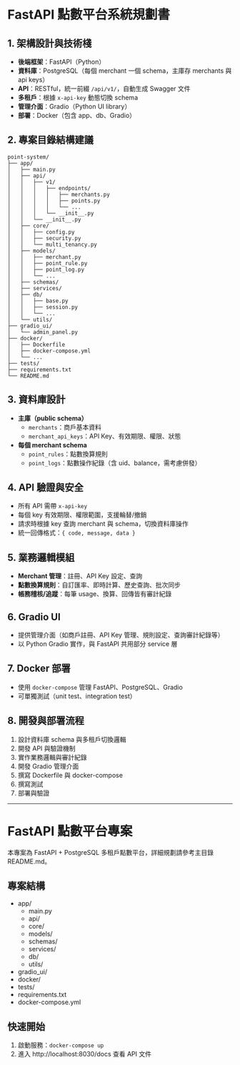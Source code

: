 # FastAPI 點數平台系統規劃書

## 1. 架構設計與技術棧

- **後端框架**：FastAPI（Python）
- **資料庫**：PostgreSQL（每個 merchant 一個 schema，主庫存 merchants 與 api keys）
- **API**：RESTful，統一前綴 `/api/v1/`，自動生成 Swagger 文件
- **多租戶**：根據 `x-api-key` 動態切換 schema
- **管理介面**：Gradio（Python UI library）
- **部署**：Docker（包含 app、db、Gradio）

## 2. 專案目錄結構建議

```plaintext
point-system/
├── app/
│   ├── main.py
│   ├── api/
│   │   ├── v1/
│   │   │   ├── endpoints/
│   │   │   │   ├── merchants.py
│   │   │   │   ├── points.py
│   │   │   │   └── ...
│   │   │   └── __init__.py
│   │   └── __init__.py
│   ├── core/
│   │   ├── config.py
│   │   ├── security.py
│   │   └── multi_tenancy.py
│   ├── models/
│   │   ├── merchant.py
│   │   ├── point_rule.py
│   │   ├── point_log.py
│   │   └── ...
│   ├── schemas/
│   ├── services/
│   ├── db/
│   │   ├── base.py
│   │   ├── session.py
│   │   └── ...
│   └── utils/
├── gradio_ui/
│   └── admin_panel.py
├── docker/
│   ├── Dockerfile
│   ├── docker-compose.yml
│   └── ...
├── tests/
├── requirements.txt
└── README.md
```

## 3. 資料庫設計

- **主庫（public schema）**
    - `merchants`：商戶基本資料
    - `merchant_api_keys`：API Key、有效期限、權限、狀態
- **每個 merchant schema**
    - `point_rules`：點數換算規則
    - `point_logs`：點數操作紀錄（含 uid、balance，需考慮併發）

## 4. API 驗證與安全

- 所有 API 需帶 `x-api-key`
- 每個 key 有效期限、權限範圍，支援輪替/撤銷
- 請求時根據 key 查詢 merchant 與 schema，切換資料庫操作
- 統一回傳格式：`{ code, message, data }`

## 5. 業務邏輯模組

- **Merchant 管理**：註冊、API Key 設定、查詢
- **點數換算規則**：自訂匯率、即時計算、歷史查詢、批次同步
- **帳務稽核/追蹤**：每筆 usage、換算、回傳皆有審計紀錄

## 6. Gradio UI

- 提供管理介面（如商戶註冊、API Key 管理、規則設定、查詢審計紀錄等）
- 以 Python Gradio 實作，與 FastAPI 共用部分 service 層

## 7. Docker 部署

- 使用 `docker-compose` 管理 FastAPI、PostgreSQL、Gradio
- 可單獨測試（unit test、integration test）

## 8. 開發與部署流程

1. 設計資料庫 schema 與多租戶切換邏輯
2. 開發 API 與驗證機制
3. 實作業務邏輯與審計紀錄
4. 開發 Gradio 管理介面
5. 撰寫 Dockerfile 與 docker-compose
6. 撰寫測試
7. 部署與驗證

---

# FastAPI 點數平台專案

本專案為 FastAPI + PostgreSQL 多租戶點數平台，詳細規劃請參考主目錄 README.md。

## 專案結構

- app/
  - main.py
  - api/
  - core/
  - models/
  - schemas/
  - services/
  - db/
  - utils/
- gradio_ui/
- docker/
- tests/
- requirements.txt
- docker-compose.yml

## 快速開始

1. 啟動服務：`docker-compose up`
2. 進入 http://localhost:8030/docs 查看 API 文件
